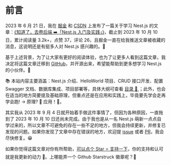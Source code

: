 # 前言

2023 年 6 月 21 日，我在 [掘金](https://juejin.cn/user/2576910988098888/posts) 和 [CSDN](https://blog.csdn.net/Marker__?type=blog) 上发布了一篇关于学习 Nest.js 的文章：[《知道了，去卷后端 ➡️「Nest.js 入门及实践」》](https://juejin.cn/post/7247059220143177783)，截止到 2023 年 10 月 10 日，累计阅读量 3.2k+，点赞 37，评论 26，且掘金一直在给我推送文章被收藏的消息，这说明还是有挺多人对 Nest.js 感兴趣的。👀

基于上述背景，为了让大家有更好的阅读体验，也为了让更多人看到这篇文章，我决定将这篇文章迁移到 [GitHub](https://github.com/yingjieweb/hello-nest-doc)，并开源出来，希望能帮助到更多想学习 Nest.js 的小伙伴。🎉

📚 本站内容主要涵盖：Nest.js 介绍、HelloWorld 项目、CRUD 接口开发、配置 Swagger 文档、数据库集成、项目部署等，具体大纲可查看 <a href="/hello-nest-doc/catalogue/"> 目录 📖 </a>；此外，也会在适当的地方简要提及基础原理，但重点还是在应用和实践上，毕竟要先学会走再学会跑! → 原理? 🤷 应用！🙋。

其实我从 2023 年 9 月 4 日就开始着手做这件事情了，但因为各种原因，一直拖到了 2023 年 10 月 10 日还尚未完成。由于我也是从一名 Nest.js 萌新一点点自学过来的，所以文章不可避免的存在一些不足的地方，但我会持续更新，并修复已发现的问题。如果你发现了文章中存在错误的地方，欢迎提 [issue](https://github.com/yingjieweb/hello-nest-doc/issues) 或者 [PR](https://github.com/yingjieweb/hello-nest-doc/pulls)，我会尽快修复。😁

如果你觉得这篇文章对你有所帮助，[可以点个 Star ⭐️ 支持一下](https://github.com/yingjieweb/hello-nest-doc)，你的支持和认可就是我更新的动力 🤩。上哪能弄一个 Github Starstruck 徽章呢？🤔️
